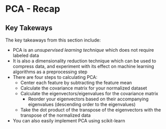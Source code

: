 
# PCA - Recap


## Key Takeways 

The key takeaways from this section include: 

* PCA is an _unsupervised learning technique_ which does not require labeled data 
* It is also a dimensionality reduction technique which can be used to compress data, and experiment with its effect on machine learning algorithms as a preprocessing step 
* There are four steps to calculating PCA:
    * Center each feature by subtracting the feature mean
    * Calculate the covariance matrix for your normalized dataset
    * Calculate the eigenvectors/eigenvalues for the covariance matrix
        * Reorder your eigenvectors based on their accompanying eigenvalues (descending order to the eigenvalues)
    * Take the dot product of the transpose of the eigenvectors with the transpose of the normalized data
* You can also easily implement PCA using scikit-learn 
